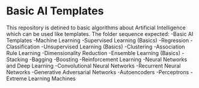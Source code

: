 # Basic AI Templates

This repository is detined to basic algorithms about Artificial Intelligence which can be used like templates.
The folder sequence expected:
  -Basic AI Templates
    -Machine Learning
       -Supervised Learning (Basics)
        -Regression
        -Classification
       -Unsupervised Learning (Basics)
        -Clustering
        -Association Rule Learning
        -Dimensionality Reduction
       -Ensemble Learning (Basics)
        -Stacking
        -Bagging
        -Boosting
      -Reinforcement Learning
      -Neural Networks and Deep Learning
        -Convolutional Neural Networks
        -Recurrent Neural Networks
        -Generative Adversarial Networks
        -Autoencoders
        -Perceptrons
        -Extreme Learning Machines
